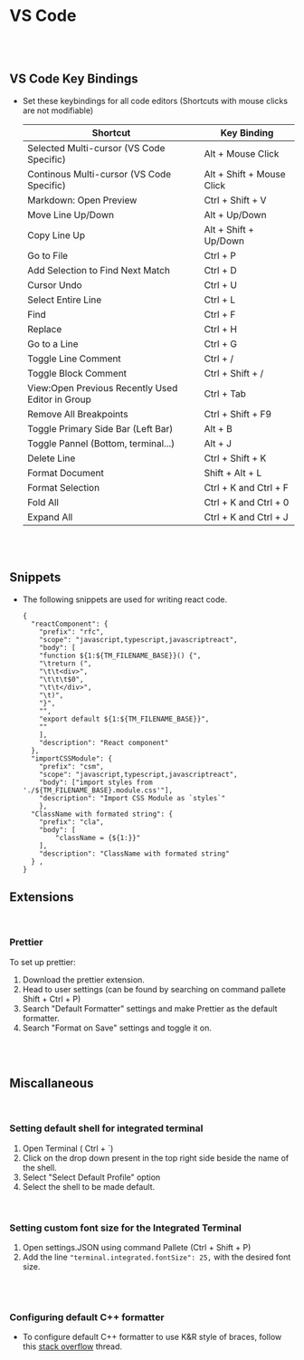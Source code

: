 # VS Code

<br>
<br>

## VS Code Key Bindings

- Set these keybindings for all code editors (Shortcuts with mouse clicks are not modifiable)

  | Shortcut                                         | Key Binding               |
  | ------------------------------------------------ | ------------------------- |
  | Selected Multi-cursor (VS Code Specific)         | Alt + Mouse Click         |
  | Continous Multi-cursor (VS Code Specific)        | Alt + Shift + Mouse Click |
  | Markdown: Open Preview                           | Ctrl + Shift + V          |
  | Move Line Up/Down                                | Alt + Up/Down             |
  | Copy Line Up                                     | Alt + Shift + Up/Down     |
  | Go to File                                       | Ctrl + P                  |
  | Add Selection to Find Next Match                 | Ctrl + D                  |
  | Cursor Undo                                      | Ctrl + U                  |
  | Select Entire Line                               | Ctrl + L                  |
  | Find                                             | Ctrl + F                  |
  | Replace                                          | Ctrl + H                  |
  | Go to a Line                                     | Ctrl + G                  |
  | Toggle Line Comment                              | Ctrl + /                  |
  | Toggle Block Comment                             | Ctrl + Shift + /          |
  | View:Open Previous Recently Used Editor in Group | Ctrl + Tab                |
  | Remove All Breakpoints                           | Ctrl + Shift + F9         |
  | Toggle Primary Side Bar (Left Bar)               | Alt + B                   |
  | Toggle Pannel (Bottom, terminal...)              | Alt + J                   |
  | Delete Line                                      | Ctrl + Shift + K          |
  | Format Document                                  | Shift + Alt + L           |
  | Format Selection                                 | Ctrl + K and Ctrl + F     |
  | Fold All                                         | Ctrl + K and Ctrl + 0     |
  | Expand All                                       | Ctrl + K and Ctrl + J     |

  <br>
  <br>

## Snippets

- The following snippets are used for writing react code.
  ```
  {
    "reactComponent": {
      "prefix": "rfc",
      "scope": "javascript,typescript,javascriptreact",
      "body": [
      "function ${1:${TM_FILENAME_BASE}}() {",
      "\treturn (",
      "\t\t<div>",
      "\t\t\t$0",
      "\t\t</div>",
      "\t)",
      "}",
      "",
      "export default ${1:${TM_FILENAME_BASE}}",
      ""
      ],
      "description": "React component"
    },
    "importCSSModule": {
      "prefix": "csm",
      "scope": "javascript,typescript,javascriptreact",
      "body": ["import styles from './${TM_FILENAME_BASE}.module.css'"],
      "description": "Import CSS Module as `styles`"
      },
    "ClassName with formated string": {
      "prefix": "cla",
      "body": [
          "className = {${1:}}"
      ],
      "description": "ClassName with formated string"
    } ,
  }
  ```

## Extensions

<br>

### Prettier

To set up prettier:

1. Download the prettier extension.
2. Head to user settings (can be found by searching on command pallete Shift + Ctrl + P)
3. Search "Default Formatter" settings and make Prettier as the default formatter.
4. Search "Format on Save" settings and toggle it on.

<br>
<br>

## Miscallaneous

<br>

### Setting default shell for integrated terminal

1. Open Terminal ( Ctrl + `)
1. Click on the drop down present in the top right side beside the name of the shell.
1. Select "Select Default Profile" option
1. Select the shell to be made default.

<br>

### Setting custom font size for the Integrated Terminal

1. Open settings.JSON using command Pallete (Ctrl + Shift + P)
2. Add the line `"terminal.integrated.fontSize": 25,` with the desired font size.

<br>
<br>

### Configuring default C++ formatter

- To configure default C++ formatter to use K&R style of braces, follow this [stack overflow](https://stackoverflow.com/questions/45823734/visual-studio-code-formatting-for) thread.
